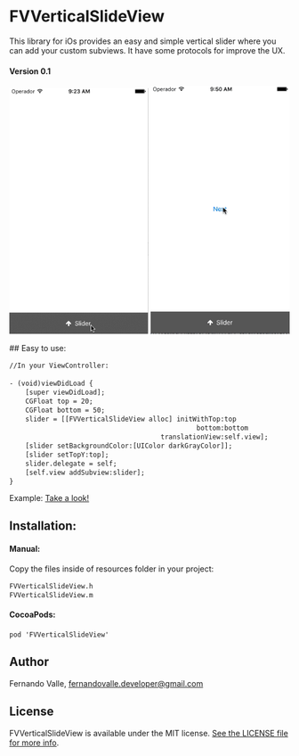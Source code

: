 # FVVerticalSlideView
This library for iOs provides an easy and simple vertical slider where you can add your custom subviews. It have some protocols for improve the UX.

#### Version 0.1
<img src="SliderViewDemo.gif" width="250">
<img src="SliderViewDemo2.gif" width="250">

## Easy to use:

    //In your ViewController:
    
    - (void)viewDidLoad {
        [super viewDidLoad];
        CGFloat top = 20;
        CGFloat bottom = 50;
        slider = [[FVVerticalSlideView alloc] initWithTop:top
                                                   bottom:bottom
                                          translationView:self.view];
        [slider setBackgroundColor:[UIColor darkGrayColor]];
        [slider setTopY:top];
        slider.delegate = self;
        [self.view addSubview:slider];
    }
    
Example: <a href="https://github.com/tato469/FVVerticalSlideView/tree/master/FVVerticalSlideViewExample">Take a look!</a>

## Installation:
#### Manual:
Copy the files inside of resources folder in your project: 

    FVVerticalSlideView.h 
    FVVerticalSlideView.m

#### CocoaPods:
    pod 'FVVerticalSlideView'


## Author

Fernando Valle, fernandovalle.developer@gmail.com

## License

FVVerticalSlideView is available under the MIT license. [See the LICENSE file for more info](LICENSE).



